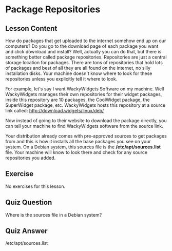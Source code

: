 # Package Repositories

## Lesson Content

How do packages that get uploaded to the internet somehow end up on our computers? Do you go to the download page of each package you want and click download and install? Well, actually you can do that, but there is something better called package repositories. Repositories are just a central storage location for packages. There are tons of repositories that hold lots of packages and best of all they are all found on the internet, no silly installation disks. Your machine doesn't know where to look for these repositories unless you explicitly tell it where to look.

For example, let's say I want WackyWidgets Software on my machine. Well WackyWidgets manages their own repositories for their widget packages, inside this repository are 10 packages, the CoolWidget package, the SuperWidget package, etc. WackyWidgets hosts this repository at a source link called: http://download.widgets/linux/deb/

Now instead of going to their website to download the package directly, you can tell your machine to find WackyWidgets software from the source link. 

Your distribution already comes with pre-approved sources to get packages from and this is how it installs all the base packages you see on your system. On a Debian system, this sources file is the <b>/etc/apt/sources.list</b> file. Your machine will know to look there and check for any source repositories you added. 

## Exercise

No exercises for this lesson.

## Quiz Question

Where is the sources file in a Debian system?

## Quiz Answer

/etc/apt/sources.list